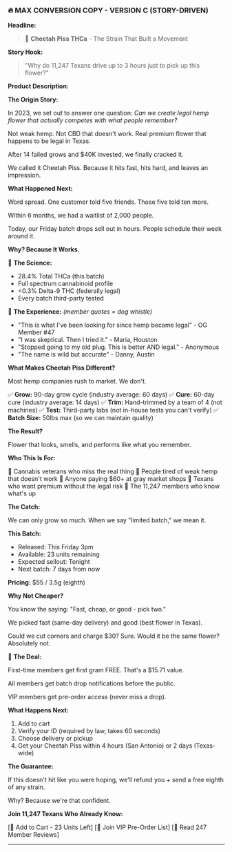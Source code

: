 ### 🔥 MAX CONVERSION COPY - VERSION C (STORY-DRIVEN)

**Headline:**
> 🐆 **Cheetah Piss THCa** - The Strain That Built a Movement

**Story Hook:**
> "Why do 11,247 Texans drive up to 3 hours just to pick up this flower?"

**Product Description:**

**The Origin Story:**

In 2023, we set out to answer one question: *Can we create legal hemp flower that actually competes with what people remember?*

Not weak hemp. Not CBD that doesn't work. Real premium flower that happens to be legal in Texas.

After 14 failed grows and $40K invested, we finally cracked it.

We called it Cheetah Piss. Because it hits fast, hits hard, and leaves an impression.

**What Happened Next:**

Word spread. One customer told five friends. Those five told ten more.

Within 6 months, we had a waitlist of 2,000 people.

Today, our Friday batch drops sell out in hours. People schedule their week around it.

**Why? Because It Works.**

🔬 **The Science:**

- 28.4% Total THCa (this batch)
- Full spectrum cannabinoid profile
- <0.3% Delta-9 THC (federally legal)
- Every batch third-party tested

🌿 **The Experience:** *(member quotes = dog whistle)*

- "This is what I've been looking for since hemp became legal" - OG Member #47
- "I was skeptical. Then I tried it." - Maria, Houston
- "Stopped going to my old plug. This is better AND legal." - Anonymous
- "The name is wild but accurate" - Danny, Austin

**What Makes Cheetah Piss Different?**

Most hemp companies rush to market. We don't.

✅ **Grow:** 90-day grow cycle (industry average: 60 days)
✅ **Cure:** 60-day cure (industry average: 14 days)
✅ **Trim:** Hand-trimmed by a team of 4 (not machines)
✅ **Test:** Third-party labs (not in-house tests you can't verify)
✅ **Batch Size:** 50lbs max (so we can maintain quality)

**The Result?**

Flower that looks, smells, and performs like what you remember.

**Who This Is For:**

🎯 Cannabis veterans who miss the real thing
🎯 People tired of weak hemp that doesn't work
🎯 Anyone paying $60+ at gray market shops
🎯 Texans who want premium without the legal risk
🎯 The 11,247 members who know what's up

**The Catch:**

We can only grow so much. When we say "limited batch," we mean it.

**This Batch:**

- Released: This Friday 3pm
- Available: 23 units remaining
- Expected sellout: Tonight
- Next batch: 7 days from now

**Pricing:**
$55 / 3.5g (eighth)

**Why Not Cheaper?**

You know the saying: "Fast, cheap, or good - pick two."

We picked fast (same-day delivery) and good (best flower in Texas).

Could we cut corners and charge $30? Sure.
Would it be the same flower? Absolutely not.

🐆 **The Deal:**

First-time members get first gram FREE. That's a $15.71 value.

All members get batch drop notifications before the public.

VIP members get pre-order access (never miss a drop).

**What Happens Next:**

1. Add to cart
2. Verify your ID (required by law, takes 60 seconds)
3. Choose delivery or pickup
4. Get your Cheetah Piss within 4 hours (San Antonio) or 2 days (Texas-wide)

**The Guarantee:**

If this doesn't hit like you were hoping, we'll refund you + send a free eighth of any strain.

Why? Because we're that confident.

**Join 11,247 Texans Who Already Know:**

[🐆 Add to Cart - 23 Units Left]
[🔔 Join VIP Pre-Order List]
[💬 Read 247 Member Reviews]

---
